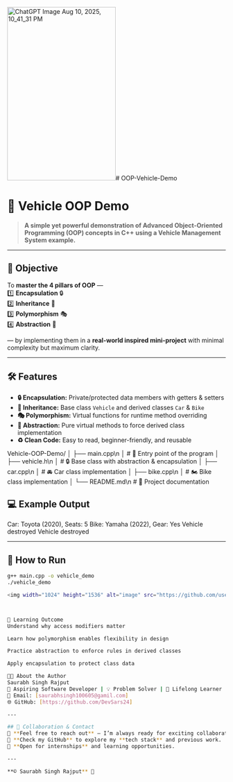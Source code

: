 <img width="250" height="400" alt="ChatGPT Image Aug 10, 2025, 10_41_31 PM" src="https://github.com/user-attachments/assets/f15c3fa5-05ba-45b0-a691-540a6e169206" />﻿# OOP-Vehicle-Demo
# 🚗 Vehicle OOP Demo  

> **A simple yet powerful demonstration of Advanced Object-Oriented Programming (OOP) concepts in C++ using a Vehicle Management System example.**

---

## 🎯 Objective  
To **master the 4 pillars of OOP** —  
1️⃣ **Encapsulation** 🔒  
2️⃣ **Inheritance** 🧬  
3️⃣ **Polymorphism** 🎭  
4️⃣ **Abstraction** 🎯  

— by implementing them in a **real-world inspired mini-project** with minimal complexity but maximum clarity.  

---

## 🛠 Features  
- **🔒 Encapsulation:** Private/protected data members with getters & setters  
- **🧬 Inheritance:** Base class `Vehicle` and derived classes `Car` & `Bike`  
- **🎭 Polymorphism:** Virtual functions for runtime method overriding  
- **🎯 Abstraction:** Pure virtual methods to force derived class implementation  
- **♻️ Clean Code:** Easy to read, beginner-friendly, and reusable  

Vehicle-OOP-Demo/
│
├── main.cpp\n
│   # 🚀 Entry point of the program
│
├── vehicle.h\n
│   # 🔒 Base class with abstraction & encapsulation
│
├── car.cpp\n
│   # 🚘 Car class implementation
│
├── bike.cpp\n
│   # 🏍️ Bike class implementation
│
└── README.md\n
    # 📜 Project documentation


## 💻 Example Output
Car: Toyota (2020), Seats: 5
Bike: Yamaha (2022), Gear: Yes
Vehicle destroyed
Vehicle destroyed


---

## 🚀 How to Run
```bash
g++ main.cpp -o vehicle_demo
./vehicle_demo

<img width="1024" height="1536" alt="image" src="https://github.com/user-attachments/assets/6634fac7-23b3-4cd5-9f64-45e9457f8018" />



📖 Learning Outcome
Understand why access modifiers matter

Learn how polymorphism enables flexibility in design

Practice abstraction to enforce rules in derived classes

Apply encapsulation to protect class data

👨‍💻 About the Author
Saurabh Singh Rajput
💼 Aspiring Software Developer | 💡 Problem Solver | 🚀 Lifelong Learner
📧 Email: [saurabhsingh100605@gamil.com]
🌐 GitHub: [https://github.com/DevSars24]

---

## 🤝 Collaboration & Contact  
💬 **Feel free to reach out** — I’m always ready for exciting collaborations, freelance work, or innovative projects.  
📌 **Check my GitHub** to explore my **tech stack** and previous work.  
📩 **Open for internships** and learning opportunities.  

---

**© Saurabh Singh Rajput** 🚀  







